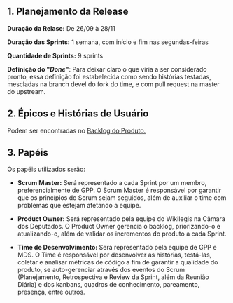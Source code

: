 ## 1. Planejamento da Release

**Duração da Relase:** De 26/09 à 28/11

**Duração das Sprints:** 1 semana, com início e fim nas segundas-feiras

**Quantidade de Sprints:** 9 sprints

**Definição do "_Done_"**: Para deixar claro o que viria a ser considerado pronto, essa definição foi estabelecida como sendo histórias testadas, mescladas na branch devel do fork do time, e com pull request na master do upstream.

## 2. Épicos e Histórias de Usuário

Podem ser encontradas no [Backlog do Produto.](https://github.com/fga-gpp-mds/2016.2-WikiLegis/wiki/Backlog-do-Produto)

## 3. Papéis

Os papéis utilizados serão:

- **Scrum Master:** Será representado a cada Sprint por um membro, preferencialmente de GPP. O Scrum Master é responsável por garantir que os princípios do Scrum sejam seguidos, além de auxiliar o time com problemas que estejam afetando a equipe.

- **Product Owner:** Será representado pela equipe do Wikilegis na Câmara dos Deputados. O Product Owner gerencia o backlog, priorizando-o e atualizando-o, além de validar os incrementos do produto a cada Sprint.

- **Time de Desenvolvimento:** Será representado pela equipe de GPP e MDS. O Time é responsável por desenvolver as histórias, testá-las, coletar e analisar métricas de código a fim de garantir a qualidade do produto, se auto-gerenciar através dos eventos do Scrum (Planejamento, Retrospectiva e Review da Sprint, além da Reunião Diária) e dos kanbans, quadros de conhecimento, pareamento, presença, entre outros.